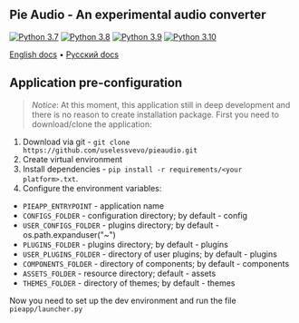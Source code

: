 ## Pie Audio - An experimental audio converter
[![Python 3.7](https://img.shields.io/badge/python-3.7-blue.svg)](https://www.python.org/downloads/release/python-360/)
[![Python 3.8](https://img.shields.io/badge/python-3.8-blue.svg)](https://www.python.org/downloads/release/python-360/)
[![Python 3.9](https://img.shields.io/badge/python-3.9-blue.svg)](https://www.python.org/downloads/release/python-360/)
[![Python 3.10](https://img.shields.io/badge/python-3.10-blue.svg)](https://www.python.org/downloads/release/python-360/)

[English docs](https://github.com/uselessvevo/pie-audio/tree/docs/docs/en/cloudykit) • [Русский docs](https://github.com/uselessvevo/pie-audio/tree/docs/docs/ru/cloudykit)

## Application pre-configuration
> *Notice*: At this moment, this application still in deep development and there is no reason to create installation package. First you need to download/clone the application:

1. Download via git - `git clone https://github.com/uselessvevo/pieaudio.git `
2. Create virtual environment
3. Install dependencies - `pip install -r requirements/<your platform>.txt`.
4. Configure the environment variables:
* `PIEAPP_ENTRYPOINT` - application name
* `CONFIGS_FOLDER` - configuration directory; by default - config
* `USER_CONFIGS_FOLDER` - plugins directory; by default - os.path.expanduser("~")
* `PLUGINS_FOLDER` - plugins directory; by default - plugins
* `USER_PLUGINS_FOLDER` - directory of user plugins; by default - plugins
* `COMPONENTS_FOLDER` - directory of components; by default - components
* `ASSETS_FOLDER` - resource directory; default - assets
* `THEMES_FOLDER` - directory of themes; by default - themes

Now you need to set up the dev environment and run the file `pieapp/launcher.py `
